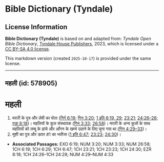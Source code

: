# Bible Dictionary (Tyndale)

## License Information

**Bible Dictionary (Tyndale)** is based on and adapted from: _Tyndale Open Bible Dictionary_, [Tyndale House Publishers](https://tyndaleopenresources.com/), 2023, which is licensed under a [CC BY-SA 4.0 license](https://creativecommons.org/licenses/by-sa/4.0/legalcode.en).

This markdown version (created `2025-10-17`) is provided under the same license.



--------------------------------

## महली (id: 578905)

महली
====

1. मरारी के पुत्र और लेवी का पोता ([निर्ग 6:19](https://ref.ly/Exod6:19); [गिन 3:20](https://ref.ly/Num3:20); [1 इति 6:19, 29](https://ref.ly/1Chr6:19,1Chr6:29); [23:21](https://ref.ly/1Chr23:21); [24:26–28](https://ref.ly/1Chr24:26-1Chr24:28); [एज्रा 8:18](https://ref.ly/Ezra8:18))। महलियों के कुल संस्थापक ([गिन 3:33](https://ref.ly/Num3:33); [26:58](https://ref.ly/Num26:58))। मरारी के अन्य कुलों के साथ महलियों को तम्बू के ढांचे और आँगन के खम्भे उठाने के लिए चुना गया था ([गिन 4:29–33](https://ref.ly/Num4:29-Num4:33))।
2. मूशी का पुत्र और ऊपर \#1 का भतीजा ([1 इति 6:47](https://ref.ly/1Chr6:47); [23:23](https://ref.ly/1Chr23:23); [24:30](https://ref.ly/1Chr24:30))।

* **Associated Passages:** EXO 6:19; NUM 3:20; NUM 3:33; NUM 26:58; 1CH 6:19; 1CH 6:29; 1CH 6:47; 1CH 23:21; 1CH 23:23; 1CH 24:30; EZR 8:18; 1CH 24:26–1CH 24:28; NUM 4:29–NUM 4:33

